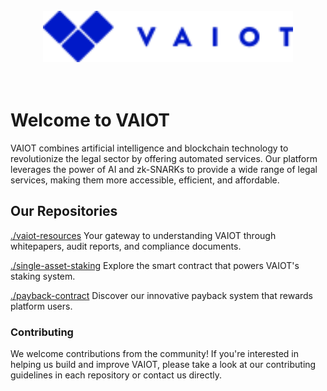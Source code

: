 <br/>
<div align="center">
    <img src="https://raw.githubusercontent.com/VAIOT/.github/master/profile/assets/vaiotlogo.svg" alt="VAIOT Logo" width="400"/>
</div>
</br>
</br>

# Welcome to VAIOT

VAIOT combines artificial intelligence and blockchain technology to revolutionize the legal sector by offering automated services. Our platform leverages the power of AI and zk-SNARKs to provide a wide range of legal services, making them more accessible, efficient, and affordable.

## Our Repositories

[./vaiot-resources](https://github.com/VAIOT/vaiot-resources) Your gateway to understanding VAIOT through whitepapers, audit reports, and compliance documents.

[./single-asset-staking](https://github.com/VAIOT/single-asset-staking) Explore the smart contract that powers VAIOT's staking system.

[./payback-contract](https://github.com/VAIOT/payback-contract) Discover our innovative payback system that rewards platform users.

### Contributing

We welcome contributions from the community! If you're interested in helping us build and improve VAIOT, please take a look at our contributing guidelines in each repository or contact us directly.
